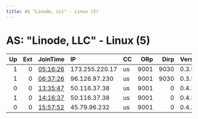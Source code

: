 ```yaml
---
title: AS "Linode, LLC" - Linux (5)
---
```


# AS: "Linode, LLC" - Linux (5)

|   Up |   Ext | JoinTime                                                                                            | IP             | CC   |   ORp |   Dirp | Version   | Contact             | Nickname   |   eFamMembers |
|-----:|------:|:----------------------------------------------------------------------------------------------------|:---------------|:-----|------:|-------:|:----------|:--------------------|:-----------|--------------:|
|    1 |     0 | [05:16:26](https://metrics.torproject.org/rs.html#details/D75AE3BDABA28AB696CF83F3EF5C9874050BEECC) | 173.255.220.17 | us   |  9001 |   9030 | 0.3.5.8   | 8hoa@google.com     | 8o8hgo6aek |             1 |
|    1 |     0 | [06:37:26](https://metrics.torproject.org/rs.html#details/70BF08D88F8B77D043ECCCF1494BDF5D85FAB95A) | 96.126.97.230  | us   |  9001 |   9030 | 0.3.5.8   | y03196bb@google.com | eq2rav     |             1 |
|    0 |     0 | [13:35:47](https://metrics.torproject.org/rs.html#details/93AEDFBEF1103AFBECF8CFFBA4CC290A57DD8BCE) | 50.116.37.38   | us   |  9001 |      0 | 0.4.3.6   | None                | test       |             1 |
|    1 |     0 | [14:16:37](https://metrics.torproject.org/rs.html#details/9A9DAB548013C67EE1608E5AD70AB120190CEB83) | 50.116.37.38   | us   |  9001 |      0 | 0.4.3.6   | None                | test       |             1 |
|    0 |     0 | [15:57:52](https://metrics.torproject.org/rs.html#details/B01A0034C2B4391C9C7C251227E77D87161B7FAA) | 45.79.96.232   | us   |  9001 |      0 | 0.4.3.6   | None                | cobrakai   |             1 |
